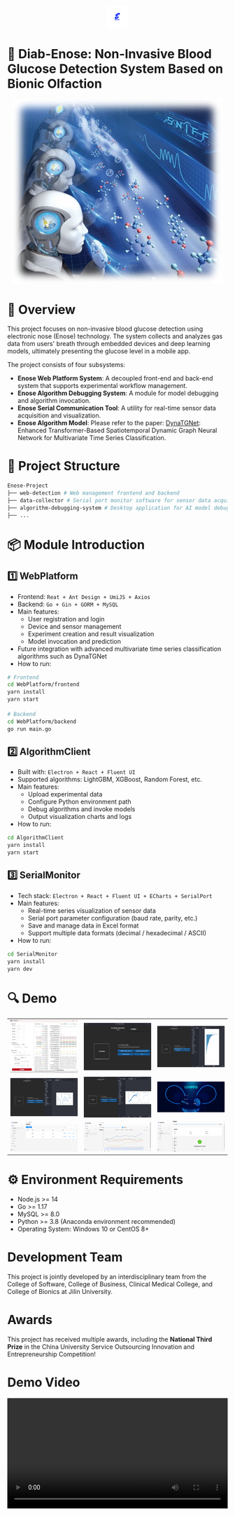 <div style="text-align:center">
  <img src="./img/logo.png" width="10%" />
</div>

# 📌 Diab-Enose: Non-Invasive Blood Glucose Detection System Based on Bionic Olfaction
<p align="center">
  <img src="./img/background.png" alt="背景图" />
</p>

# 📌 Overview

This project focuses on non-invasive blood glucose detection using electronic nose (Enose) technology. The system collects and analyzes gas data from users' breath through embedded devices and deep learning models, ultimately presenting the glucose level in a mobile app. 

The project consists of four subsystems:

- **Enose Web Platform System**: A decoupled front-end and back-end system that supports experimental workflow management.
- **Enose Algorithm Debugging System**: A module for model debugging and algorithm invocation.
- **Enose Serial Communication Tool**: A utility for real-time sensor data acquisition and visualization.
- **Enose Algorithm Model**: Please refer to the paper: [DynaTGNet](https://link.springer.com/chapter/10.1007/978-981-96-6954-7_32): Enhanced Transformer-Based Spatiotemporal Dynamic Graph Neural Network for Multivariate Time Series Classification.


# 📂 Project Structure
```bash
Enose-Project
├── web-detection # Web management frontend and backend
├── data-collector # Serial port monitor software for sensor data acquisition
├── algorithm-debugging-system # Desktop application for AI model debugging, training, and inference visualization
├── ...
```

# 📦 Module Introduction
## 1️⃣ WebPlatform
- Frontend: `Reat + Ant Design + UmiJS + Axios`
- Backend: `Go + Gin + GORM + MySQL`
- Main features:
  - User registration and login
  - Device and sensor management
  - Experiment creation and result visualization
  - Model invocation and prediction
- Future integration with advanced multivariate time series classification algorithms such as DynaTGNet
- How to run:
```bash
# Frontend
cd WebPlatform/frontend
yarn install
yarn start

# Backend
cd WebPlatform/backend
go run main.go
```

## 2️⃣ AlgorithmClient
- Built with: `Electron + React + Fluent UI`
- Supported algorithms: LightGBM, XGBoost, Random Forest, etc.
- Main features:
  - Upload experimental data
  - Configure Python environment path
  - Debug algorithms and invoke models
  - Output visualization charts and logs
- How to run:
```bash
cd AlgorithmClient
yarn install
yarn start
```

## 3️⃣ SerialMonitor
- Tech stack: `Electron + React + Fluent UI + ECharts + SerialPort`
- Main features:
  - Real-time series visualization of sensor data
  - Serial port parameter configuration (baud rate, parity, etc.)
  - Save and manage data in Excel format
  - Support multiple data formats (decimal / hexadecimal / ASCII)
- How to run:
```bash
cd SerialMonitor
yarn install
yarn dev
```

# 🔍 Demo
<table>
  <tr>
    <td><img src="./img/demo1_serial.png" style="width:100%"></td>
    <td><img src="./img/demo2_algorithm.png" style="width:100%"></td>
    <td><img src="./img/demo3_algorithm.png" style="width:100%"></td>
  </tr>
  <tr>
    <td><img src="./img/demo4_algorithm.png" style="width:100%"></td>
    <td><img src="./img/demo5_algorithm.png" style="width:100%"></td>
    <td><img src="./img/demo6_platform.png" style="width:100%"></td>
  </tr>
  <tr>
    <td><img src="./img/demo7_platform.png" style="width:100%"></td>
    <td><img src="./img/demo8_platform.png" style="width:100%"></td>
    <td><img src="./img/demo9_platform.png" style="width:100%"></td>
  </tr>
</table>


# ⚙️ Environment Requirements
- Node.js >= 14
- Go >= 1.17
- MySQL >= 8.0
- Python >= 3.8 (Anaconda environment recommended)
- Operating System: Windows 10 or CentOS 8+


# Development Team
This project is jointly developed by an interdisciplinary team from the College of Software, College of Business, Clinical Medical College, and College of Bionics at Jilin University.


# Awards
This project has received multiple awards, including the **National Third Prize** in the China University Service Outsourcing Innovation and Entrepreneurship Competition!

# Demo Video
<video controls width="100%">
  <source src="./img/Diab-Enose_Video.mp4" type="video/mp4">
  Your browser does not support the video tag.
</video>








